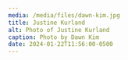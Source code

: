 ```yaml
---
media: /media/files/dawn-kim.jpg
title: Justine Kurland
alt: Photo of Justine Kurland
caption: Photo by Dawn Kim
date: 2024-01-22T11:56:00-0500
---
```

